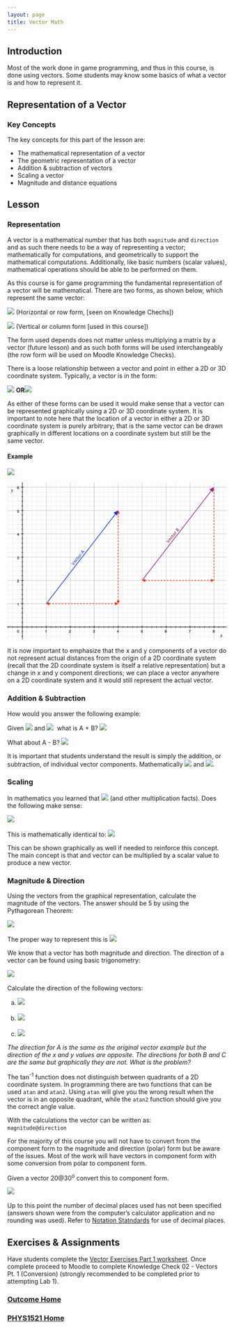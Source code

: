 ```yaml
---
layout: page
title: Vector Math
---
```

## Introduction
Most of the work done in game programming, and thus in this course, is done using vectors. Some students may know some basics of what a vector is and how to represent it. 

## Representation of a Vector
### Key Concepts
The key concepts for this part of the lesson are:
* The mathematical representation of a vector
* The geometric representation of a vector
* Addition & subtraction of vectors
* Scaling a vector
* Magnitude and distance equations

## Lesson
### Representation
A vector is a mathematical number that has both `magnitude` and `direction` and as such there needs to be a way of representing a vector; mathematically for computations, and geometrically to support the mathematical computations.
Additionally, like basic numbers (scalar values), mathematical operations should be able to be performed on them.

As this course is for game programming the fundamental representation of a vector will be mathematical. There are two forms, as shown below, which represent the same vector:

<img src="https://latex.codecogs.com/svg.latex?\large&space;V=\left[\begin{array}{ccc}2 & 3 & -1\end{array}\right]"/>&nbsp;(Horizontal or row form, [seen on Knowledge Chechs])

<img src="https://latex.codecogs.com/svg.latex?\large&space;V=\left[\begin{array}{c}2 \\ 3 \\ -1\end{array}\right]"/>&nbsp;(Vertical or column form [used in this course])

The form used depends does not matter unless multiplying a matrix by a vector (future lesson) and as such both forms will be used interchangeably (the row form will be used on Moodle Knowledge Checks).

There is a loose relationship between a vector and point in either a 2D or 3D coordinate system. Typically, a vector is in the form:

<img src="https://latex.codecogs.com/svg.latex?\large&space;V=\left[\begin{array}{ccc}V_{x} & V_{y} & V_{z}\end{array}\right]"/>&nbsp;<b>OR</b><img src="https://latex.codecogs.com/svg.latex?\large&space;V=\left[\begin{array}{c}V_{x} \\ V_{y} \\ V_{z}\end{array}\right]"/>

As either of these forms can be used it would make sense that a vector can be represented graphically using a 2D or 3D coordinate system. It is important to note here that the location of a vector in either a 2D or 3D coordinate system is purely arbitrary; that is the same vector can be drawn graphically in different locations on a coordinate system but still be the same vector.

#### Example
<img src="https://latex.codecogs.com/svg.latex?\large&space;A=\left[\begin{array}{c}3 \\ 4\end{array}\right]=B=\left[\begin{array}{c}3 \\ 4\end{array}\right]"/>

![2d-vector-graph](files/2d-vector-graph.jpg)

It is now important to emphasize that the x and y components of a vector do not represent actual distances from the origin of a 2D coordinate system (recall that the 2D coordinate system is itself a relative representation) but a change in x and y component directions; we can place a vector anywhere on a 2D coordinate system and it would still represent the actual vector.

### Addition & Subtraction
How would you answer the following example:

Given <img src="https://latex.codecogs.com/svg.latex?\large&space;A=\left[\begin{array}{c}2 \\ -4\end{array}\right]"/>&nbsp;and <img src="https://latex.codecogs.com/svg.latex?\large&space;B=\left[\begin{array}{c}-3 \\ 5\end{array}\right]"/>&nbsp; what is A + B? <img src="https://latex.codecogs.com/svg.latex?\large&space;A+B=\left[\begin{array}{c}2 + (-3) \\ (-4) + 5\end{array}\right]=\left[\begin{array}{c}-1 \\ 1\end{array}\right]"/>


What about A - B? <img src="https://latex.codecogs.com/svg.latex?\large&space;A-B=\left[\begin{array}{c}2 - (-3) \\ (-4) - 5\end{array}\right]=\left[\begin{array}{c}5 \\ -9\end{array}\right]"/>

It is important that students understand the result is simply the addition, or subtraction, of individual vector components. Mathematically <img src="https://latex.codecogs.com/svg.latex?\large&space;A+B=B+A"/> and <img src="https://latex.codecogs.com/svg.latex?\large&space;A-B\neq{B-A}"/>.

### Scaling
In mathematics you learned that <img src="https://latex.codecogs.com/svg.latex?\large&space;2x3=6"/> (and other multiplication facts). Does the following make sense:

<img src="https://latex.codecogs.com/svg.latex?\large&space;2\times{\left[\begin{array}{c}3 \\ -1\end{array}\right]=\left[\begin{array}{c}6 \\ -2\end{array}\right]}"/>

This is mathematically identical to:
<img src="https://latex.codecogs.com/svg.latex?\large&space;\left[\begin{array}{c}3 \\ -1\end{array}\right]+\left[\begin{array}{c}3 \\ -1\end{array}\right]=\left[\begin{array}{c}6 \\ -2\end{array}\right]"/>

This can be shown graphically as well if needed to reinforce this concept. The main concept is that and vector can be multiplied by a scalar value to produce a new vector.

### Magnitude & Direction
Using the vectors from the graphical representation, calculate the magnitude of the vectors. The answer should be 5 by using the Pythagorean Theorem:

<img src="https://latex.codecogs.com/svg.latex?\large&space;magnitude=\sqrt{3^2+4^2}=5"/>

The proper way to represent this is <img src="https://latex.codecogs.com/svg.latex?\large&space;\Vert{A}\Vert=5"/>

We know that a vector has both magnitude and direction. The direction of a vector can be found using basic trigonometry:

<img src="https://latex.codecogs.com/svg.latex?\large&space;direction=tan^{-1}\left(\frac{opposite}{adjacent}\right)=tan^{-1}\left(\frac{4}{3}\right)=53.130102354155978703144387440907^{o}"/>

Calculate the direction of the following vectors:

<ol type="a">
    <li><img src="https://latex.codecogs.com/svg.latex?\large&space;A=\left[\begin{array}{c}-3 \\ -4\end{array}\right]"/><br><br></li>
    <li><img src="https://latex.codecogs.com/svg.latex?\large&space;A=\left[\begin{array}{c}3 \\ -4\end{array}\right]"/><br><br></li>
    <li><img src="https://latex.codecogs.com/svg.latex?\large&space;A=\left[\begin{array}{c}-3 \\ 4\end{array}\right]"/></li>
</ol>

_The direction for A is the same as the original vector example but the direction of the x and y values are opposite. The directions for both B and C are the same but graphically they are not. What is the problem?_

The tan<sup>-1</sup> function does not distinguish between quadrants of a 2D coordinate system. In programming there are two functions that can be used `atan` and `atan2`. Using `atan` will give you the wrong result when the vector is in an opposite quadrant, while the `atan2` function should give you the correct angle value.

With the calculations the vector can be written as:<br>
`magnitude@direction`

For the majority of this course you will not have to convert from the component form to the magnitude and direction (polar) form but be aware of the issues. Most of the work will have vectors in component form with some conversion from polar to component form.

Given a vector 20@30<sup>o</sup> convert this to component form.

<img src="https://latex.codecogs.com/svg.latex?\large&space;20@30^{o}=\left[\begin{array}{c}20cos(30) \\ 20sin(30)\end{array}\right]=\left[\begin{array}{c}17.320508075688772935274463415059 \\ 10\end{array}\right]"/>

Up to this point the number of decimal places used has not been specified (answers shown were from the computer’s calculator application and no rounding was used). Refer to [Notation Statndards](notation-standards.md) for use of decimal places.

## Exercises & Assignments
Have students complete the [Vector Exercises Part 1 worksheet](vector-worksheet-1.md). Once complete proceed to Moodle to complete Knowledge Check 02 - Vectors Pt. 1 (Conversion) (strongly recommended to be completed prior to attempting Lab 1).

### [Outcome Home](outcome1.md)
### [PHYS1521 Home](../)